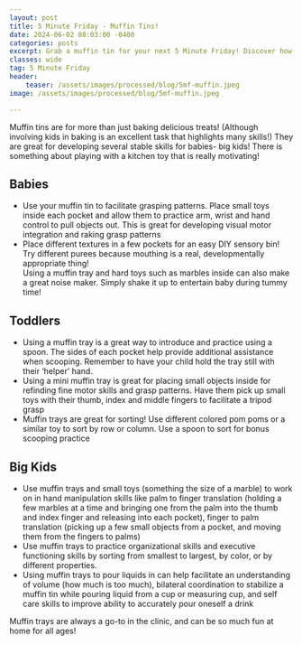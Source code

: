 ```yaml
---
layout: post
title: 5 Minute Friday - Muffin Tins!
date: 2024-06-02 08:03:00 -0400
categories: posts
excerpt: Grab a muffin tin for your next 5 Minute Friday! Discover how this kitchen staple can boost grasping, scooping, sorting, and even executive functioning skills in babies, toddlers, and big kids.
classes: wide
tag: 5 Minute Friday
header:
    teaser: /assets/images/processed/blog/5mf-muffin.jpeg
image: /assets/images/processed/blog/5mf-muffin.jpeg

---
```



Muffin tins are for more than just baking delicious treats!  (Although involving kids in baking is an excellent task that highlights many skills!)  They are great for developing several stable skills for babies- big kids!  There is something about playing with a kitchen toy that is really motivating!

## Babies
- Use your muffin tin to facilitate grasping patterns.  Place small toys inside each pocket and allow them to practice arm, wrist and hand control to pull objects out. This is great for developing visual motor integration and raking grasp patterns
- Place different textures in a few pockets for an easy DIY sensory bin!  Try different purees because mouthing is a real, developmentally appropriate thing!  
Using a muffin tray and hard toys such as marbles inside can also make a great noise maker.  Simply shake it up to entertain baby during tummy time!

## Toddlers
- Using a muffin tray is a great way to introduce and practice using a spoon.  The sides of each pocket help provide additional assistance when scooping.  Remember to have your child hold the tray still with their ‘helper’ hand.
- Using a mini muffin tray is great for placing small objects inside for refinding fine motor skills and grasp patterns.  Have them pick up small toys with their thumb, index and middle fingers to facilitate a tripod grasp
- Muffin trays are great for sorting! Use different colored pom poms or a similar toy to sort by row or column.  Use a spoon to sort for bonus scooping practice

## Big Kids
- Use muffin trays and small toys (something the size of a marble) to work on in hand manipulation skills like palm to finger translation (holding a few marbles at a time and bringing one from the palm into the thumb and index finger and releasing into each pocket), finger to palm translation (picking up a few small objects from a pocket, and moving them from the fingers to palms)
- Use muffin trays to practice organizational skills and executive functioning skills by sorting from smallest to largest, by color, or by different properties.
- Using muffin trays to pour liquids in can help facilitate an understanding of volume (how much is too much), bilateral coordination to stabilize a muffin tin while pouring liquid from a cup or measuring cup, and self care skills to improve ability to accurately pour oneself a drink

Muffin trays are always a go-to in the clinic, and can be so much fun at home for all ages!

